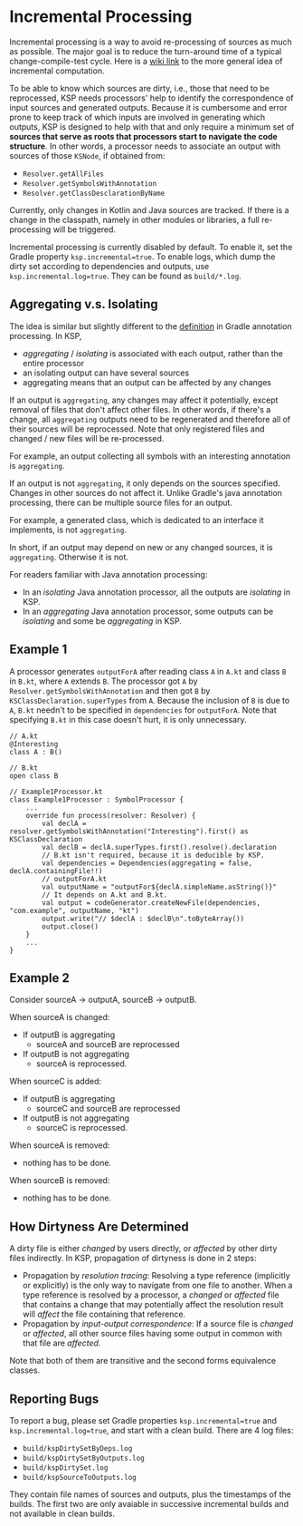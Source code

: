 # Incremental Processing

Incremental processing is a way to avoid re-processing of sources as much as possible.
The major goal is to reduce the turn-around time of a typical change-compile-test cycle.
Here is a [wiki link](https://en.wikipedia.org/wiki/Incremental_computing) to the more general
idea of incremental computation.

To be able to know which sources are dirty, i.e., those that need to be reprocessed, KSP needs
processors' help to identify the correspondence of input sources and generated outputs.
Because it is cumbersome and error prone to keep track of which inputs are involved in generating
which outputs, KSP is designed to help with that and only require a minimum set of
**sources that serve as roots that processors start to navigate the code structure**. In other
words, a processor needs to associate an output with sources of those `KSNode`, if obtained from:
* `Resolver.getAllFiles`
* `Resolver.getSymbolsWithAnnotation`
* `Resolver.getClassDesclarationByName`

Currently, only changes in Kotlin and Java sources are tracked. If there is a change in the
classpath, namely in other modules or libraries, a full re-processing will be triggered.

Incremental processing is currently disabled by default. To enable it, set the Gradle property
`ksp.incremental=true`. To enable logs, which dump the dirty set according to dependencies and
outputs, use `ksp.incremental.log=true`. They can be found as `build/*.log`.

## Aggregating v.s. Isolating
The idea is similar but slightly different to the [definition](https://docs.gradle.org/current/userguide/java_plugin.html#sec:incremental_annotation_processing)
in Gradle annotation processing. In KSP,
* *aggregating* / *isolating* is associated with each output, rather than the entire processor
* an isolating output can have several sources
* aggregating means that an output can be affected by any changes

If an output is `aggregating`, any changes may affect it potentially, except removal of files that
don't affect other files.
In other words, if there's a change, all `aggregating` outputs need to be regenerated and therefore
all of their sources will be reprocessed. Note that only registered files and changed / new files
will be re-processed.

For example, an output collecting all symbols with an interesting annotation is `aggregating`.

If an output is not `aggregating`, it only depends on the sources specified. Changes in other
sources do not affect it. Unlike Gradle's java annotation processing, there can be multiple source
files for an output.

For example, a generated class, which is dedicated to an interface it implements, is not
`aggregating`.

In short, if an output may depend on new or any changed sources, it is `aggregating`.
Otherwise it is not.

For readers familiar with Java annotation processing:
* In an *isolating* Java annotation processor, all the outputs are *isolating* in KSP.
* In an *aggregating* Java annotation processor, some outputs can be *isolating* and some be
*aggregating* in KSP.

## Example 1
A processor generates `outputForA` after reading class `A` in `A.kt` and class `B` in `B.kt`,
where `A` extends `B`. The processor got `A` by `Resolver.getSymbolsWithAnnotation` and then got
`B` by `KSClassDeclaration.superTypes` from `A`. Because the inclusion of `B` is due to `A`,
`B.kt` needn't to be specified in `dependencies` for `outputForA`. Note that specifying `B.kt` in this case
doesn't hurt, it is only unnecessary.

```
// A.kt
@Interesting
class A : B()

// B.kt
open class B

// Example1Processor.kt
class Example1Processor : SymbolProcessor {
    ...
    override fun process(resolver: Resolver) {
        val declA = resolver.getSymbolsWithAnnotation("Interesting").first() as KSClassDeclaration
        val declB = declA.superTypes.first().resolve().declaration
        // B.kt isn't required, because it is deducible by KSP.
        val dependencies = Dependencies(aggregating = false, declA.containingFile!!)
        // outputForA.kt
        val outputName = "outputFor${declA.simpleName.asString()}"
        // It depends on A.kt and B.kt.
        val output = codeGenerator.createNewFile(dependencies, "com.example", outputName, "kt")
        output.write("// $declA : $declB\n".toByteArray())
        output.close()
    }
    ...
}
```

## Example 2
Consider sourceA -> outputA, sourceB -> outputB.

When sourceA is changed:
* If outputB is aggregating
  * sourceA and sourceB are reprocessed
* If outputB is not aggregating
  * sourceA is reprocessed.

When sourceC is added:
* If outputB is aggregating
  * sourceC and sourceB are reprocessed
* If outputB is not aggregating
  * sourceC is reprocessed.

When sourceA is removed:
* nothing has to be done.

When sourceB is removed:
* nothing has to be done.

## How Dirtyness Are Determined
A dirty file is either *changed* by users directly, or *affected* by other dirty files
indirectly. In KSP, propagation of dirtyness is done in 2 steps:
* Propagation by *resolution tracing*:
  Resolving a type reference (implicitly or explicitly) is the only way to navigate from one file
  to another. When a type reference is resolved by a processor, a *changed* or *affected* file that
  contains a change that may potentially affect the resolution result will *affect* the file
  containing that reference.
* Propagation by *input-output correspondence*:
  If a source file is *changed* or *affected*, all other source files having some output in common
  with that file are *affected*.

Note that both of them are transitive and the second forms equivalence classes.

## Reporting Bugs
To report a bug, please set Gradle properties `ksp.incremental=true` and `ksp.incremental.log=true`,
and start with a clean build. There are 4 log files:

* `build/kspDirtySetByDeps.log`
* `build/kspDirtySetByOutputs.log`
* `build/kspDirtySet.log`
* `build/kspSourceToOutputs.log`

They contain file names of sources and outputs, plus the timestamps of the builds.
The first two are only avaiable in successive incremental builds and not available in clean builds.